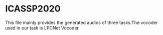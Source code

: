 # ICASSP2020
This file mainly provides the generated audios of three tasks.The vocoder used in our task is LPCNet Vocoder.
